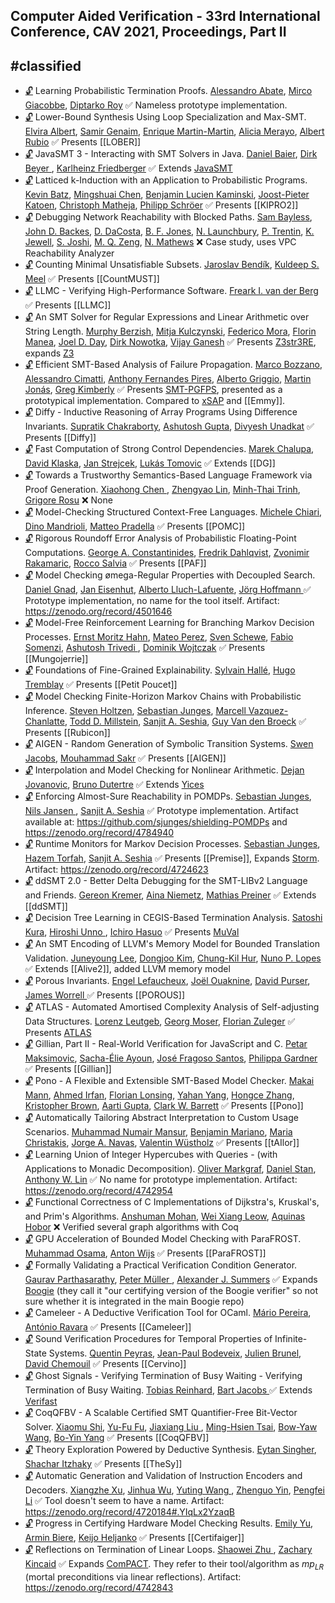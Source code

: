 ## Computer Aided Verification - 33rd International Conference, CAV 2021, Proceedings, Part II
#classified
---
-	[🔓](https://doi.org/10.1007/978-3-030-81688-9_1) Learning Probabilistic Termination Proofs.
	[Alessandro Abate](https://dblp.org/pid/19/3904.html), [Mirco Giacobbe](https://dblp.org/pid/134/7846.html), [Diptarko Roy](https://dblp.org/pid/297/4044.html)
	✅ Nameless prototype implementation.
-	[🔓](https://doi.org/10.1007/978-3-030-81688-9_40) Lower-Bound Synthesis Using Loop Specialization and Max-SMT.
	[Elvira Albert](https://dblp.org/pid/a/ElviraAlbert.html), [Samir Genaim](https://dblp.org/pid/24/2865.html), [Enrique Martin-Martin](https://dblp.org/pid/15/7982.html), [Alicia Merayo](https://dblp.org/pid/288/2702.html), [Albert Rubio](https://dblp.org/pid/29/6684.html)
	✅ Presents [[LOBER]]
-	[🔓](https://doi.org/10.1007/978-3-030-81688-9_9) JavaSMT 3 - Interacting with SMT Solvers in Java.
	[Daniel Baier](https://dblp.org/pid/58/146.html), [Dirk Beyer ](https://dblp.org/pid/b/DirkBeyer1.html), [Karlheinz Friedberger](https://dblp.org/pid/130/3897.html)
	✅ Extends [JavaSMT](JavaSMT.md)
-	[🔓](https://doi.org/10.1007/978-3-030-81688-9_25) Latticed k-Induction with an Application to Probabilistic Programs.
	[Kevin Batz](https://dblp.org/pid/215/5068.html), [Mingshuai Chen](https://dblp.org/pid/169/1207.html), [Benjamin Lucien Kaminski](https://dblp.org/pid/39/9937.html), [Joost-Pieter Katoen](https://dblp.org/pid/k/JoostPieterKatoen.html), [Christoph Matheja](https://dblp.org/pid/172/5070.html), [Philipp Schröer](https://dblp.org/pid/264/0074.html)
	✅ Presents [[KIPRO2]]
-	[🔓](https://doi.org/10.1007/978-3-030-81688-9_39) Debugging Network Reachability with Blocked Paths.
	[Sam Bayless](https://dblp.org/pid/115/4378.html), [John D. Backes](https://dblp.org/pid/97/8857.html), [D. DaCosta](https://dblp.org/pid/297/2986.html), [B. F. Jones](https://dblp.org/pid/229/2607.html), [N. Launchbury](https://dblp.org/pid/297/3351.html), [P. Trentin](https://dblp.org/pid/297/4057.html), [K. Jewell](https://dblp.org/pid/297/3343.html), [S. Joshi](https://dblp.org/pid/12/2107.html), [M. Q. Zeng](https://dblp.org/pid/297/3137.html), [N. Mathews](https://dblp.org/pid/297/3743.html)
	❌ Case study, uses VPC Reachability Analyzer
-	[🔓](https://doi.org/10.1007/978-3-030-81688-9_15) Counting Minimal Unsatisfiable Subsets.
	[Jaroslav Bendík](https://dblp.org/pid/181/7743.html), [Kuldeep S. Meel](https://dblp.org/pid/129/1623.html)
	✅ Presents [[CountMUST]]
-	[🔓](https://doi.org/10.1007/978-3-030-81688-9_32) LLMC - Verifying High-Performance Software.
	[Freark I. van der Berg](https://dblp.org/pid/252/8684.html)
	✅ Presents [[LLMC]]
-	[🔓](https://doi.org/10.1007/978-3-030-81688-9_14) An SMT Solver for Regular Expressions and Linear Arithmetic over String Length.
	[Murphy Berzish](https://dblp.org/pid/180/5429.html), [Mitja Kulczynski](https://dblp.org/pid/241/9575.html), [Federico Mora](https://dblp.org/pid/82/5093.html), [Florin Manea](https://dblp.org/pid/67/4899.html), [Joel D. Day](https://dblp.org/pid/130/7599.html), [Dirk Nowotka](https://dblp.org/pid/91/2495.html), [Vijay Ganesh](https://dblp.org/pid/g/VijayGanesh.html)
	✅ Presents [Z3str3RE](../Tools/Z3str3RE.md), expands [Z3](Z3.md)
-	[🔓](https://doi.org/10.1007/978-3-030-81688-9_10) Efficient SMT-Based Analysis of Failure Propagation.
	[Marco Bozzano](https://dblp.org/pid/66/3003.html), [Alessandro Cimatti](https://dblp.org/pid/13/5961.html), [Anthony Fernandes Pires](https://dblp.org/pid/85/10271.html), [Alberto Griggio](https://dblp.org/pid/19/3686.html), [Martin Jonás](https://dblp.org/pid/178/4046.html), [Greg Kimberly](https://dblp.org/pid/96/3814.html)
	✅ Presents [SMT-PGFPS](../Tools/SMT-PGFPS.md), presented as a prototypical implementation. Compared to [xSAP](../Tools/xSAP.md) and [[Emmy]].
-	[🔓](https://doi.org/10.1007/978-3-030-81688-9_42) Diffy - Inductive Reasoning of Array Programs Using Difference Invariants.
	[Supratik Chakraborty](https://dblp.org/pid/34/4525.html), [Ashutosh Gupta](https://dblp.org/pid/65/3925.html), [Divyesh Unadkat](https://dblp.org/pid/133/4630.html)
	✅ Presents [[Diffy]]
-	[🔓](https://doi.org/10.1007/978-3-030-81688-9_41) Fast Computation of Strong Control Dependencies.
	[Marek Chalupa](https://dblp.org/pid/178/3862.html), [David Klaska](https://dblp.org/pid/142/2804.html), [Jan Strejcek](https://dblp.org/pid/37/1716.html), [Lukás Tomovic](https://dblp.org/pid/263/1099.html)
	✅ Extends [[DG]]
-	[🔓](https://doi.org/10.1007/978-3-030-81688-9_23) Towards a Trustworthy Semantics-Based Language Framework via Proof Generation.
	[Xiaohong Chen ](https://dblp.org/pid/02/1438-2.html), [Zhengyao Lin](https://dblp.org/pid/290/4042.html), [Minh-Thai Trinh](https://dblp.org/pid/78/9861.html), [Grigore Rosu](https://dblp.org/pid/r/GrigoreRosu.html)
	❌ None
-	[🔓](https://doi.org/10.1007/978-3-030-81688-9_18) Model-Checking Structured Context-Free Languages.
	[Michele Chiari](https://dblp.org/pid/188/5725.html), [Dino Mandrioli](https://dblp.org/pid/m/DinoMandrioli.html), [Matteo Pradella](https://dblp.org/pid/33/713.html)
	✅ Presents [[POMC]]
-	[🔓](https://doi.org/10.1007/978-3-030-81688-9_29) Rigorous Roundoff Error Analysis of Probabilistic Floating-Point Computations.
	[George A. Constantinides](https://dblp.org/pid/38/1966.html), [Fredrik Dahlqvist](https://dblp.org/pid/08/10019.html), [Zvonimir Rakamaric](https://dblp.org/pid/31/4458.html), [Rocco Salvia](https://dblp.org/pid/226/0551.html)
	✅ Presents [[PAF]]
-	[🔓](https://doi.org/10.1007/978-3-030-81688-9_19) Model Checking ømega-Regular Properties with Decoupled Search.
	[Daniel Gnad](https://dblp.org/pid/162/9918.html), [Jan Eisenhut](https://dblp.org/pid/297/4083.html), [Alberto Lluch-Lafuente](https://dblp.org/pid/l/AlbertoLluchLafuente.html), [Jörg Hoffmann ](https://dblp.org/pid/26/836.html)
	✅ Prototype implementation, no name for the tool itself. Artifact: https://zenodo.org/record/4501646
-	[🔓](https://doi.org/10.1007/978-3-030-81688-9_30) Model-Free Reinforcement Learning for Branching Markov Decision Processes.
	[Ernst Moritz Hahn](https://dblp.org/pid/78/6159.html), [Mateo Perez](https://dblp.org/pid/228/6991.html), [Sven Schewe](https://dblp.org/pid/38/5198.html), [Fabio Somenzi](https://dblp.org/pid/62/5300.html), [Ashutosh Trivedi ](https://dblp.org/pid/06/5756.html), [Dominik Wojtczak](https://dblp.org/pid/76/3220.html)
	✅ Presents [[Mungojerrie]]
-	[🔓](https://doi.org/10.1007/978-3-030-81688-9_24) Foundations of Fine-Grained Explainability.
	[Sylvain Hallé](https://dblp.org/pid/81/715.html), [Hugo Tremblay](https://dblp.org/pid/141/0078.html)
	✅ Presents [[Petit Poucet]]
-	[🔓](https://doi.org/10.1007/978-3-030-81688-9_27) Model Checking Finite-Horizon Markov Chains with Probabilistic Inference.
	[Steven Holtzen](https://dblp.org/pid/190/8502.html), [Sebastian Junges](https://dblp.org/pid/115/4386.html), [Marcell Vazquez-Chanlatte](https://dblp.org/pid/192/1518.html), [Todd D. Millstein](https://dblp.org/pid/93/4679.html), [Sanjit A. Seshia](https://dblp.org/pid/s/SanjitASeshia.html), [Guy Van den Broeck](https://dblp.org/pid/96/7521.html)
	✅ Presents [[Rubicon]]
-	[🔓](https://doi.org/10.1007/978-3-030-81688-9_20) AIGEN - Random Generation of Symbolic Transition Systems.
	[Swen Jacobs](https://dblp.org/pid/73/6880.html), [Mouhammad Sakr](https://dblp.org/pid/203/8091.html)
	✅ Presents [[AIGEN]]
-	[🔓](https://doi.org/10.1007/978-3-030-81688-9_13) Interpolation and Model Checking for Nonlinear Arithmetic.
	[Dejan Jovanovic](https://dblp.org/pid/56/2451.html), [Bruno Dutertre](https://dblp.org/pid/d/BDutertre.html)
	✅ Extends [Yices](../Tools/Solvers/SMT/Yices.md)
-	[🔓](https://doi.org/10.1007/978-3-030-81688-9_28) Enforcing Almost-Sure Reachability in POMDPs.
	[Sebastian Junges](https://dblp.org/pid/115/4386.html), [Nils Jansen ](https://dblp.org/pid/32/8421-1.html), [Sanjit A. Seshia](https://dblp.org/pid/s/SanjitASeshia.html)
	✅ Prototype implementation. Artifact available at: https://github.com/sjunges/shielding-POMDPs and https://zenodo.org/record/4784940
-	[🔓](https://doi.org/10.1007/978-3-030-81688-9_26) Runtime Monitors for Markov Decision Processes.
	[Sebastian Junges](https://dblp.org/pid/115/4386.html), [Hazem Torfah](https://dblp.org/pid/140/9733.html), [Sanjit A. Seshia](https://dblp.org/pid/s/SanjitASeshia.html)
	✅ Presents [[Premise]], Expands [Storm](Storm.md). Artifact: https://zenodo.org/record/4724623
-	[🔓](https://doi.org/10.1007/978-3-030-81688-9_11) ddSMT 2.0 - Better Delta Debugging for the SMT-LIBv2 Language and Friends.
	[Gereon Kremer](https://dblp.org/pid/168/1169.html), [Aina Niemetz](https://dblp.org/pid/115/4373.html), [Mathias Preiner](https://dblp.org/pid/115/4371.html)
	✅ Extends [[ddSMT]]
-	[🔓](https://doi.org/10.1007/978-3-030-81688-9_4) Decision Tree Learning in CEGIS-Based Termination Analysis.
	[Satoshi Kura](https://dblp.org/pid/230/4314.html), [Hiroshi Unno ](https://dblp.org/pid/24/6058.html), [Ichiro Hasuo](https://dblp.org/pid/26/4542.html)
	✅ Presents [MuVal](MuVal.md)
-	[🔓](https://doi.org/10.1007/978-3-030-81688-9_35) An SMT Encoding of LLVM's Memory Model for Bounded Translation Validation.
	[Juneyoung Lee](https://dblp.org/pid/181/5852.html), [Dongjoo Kim](https://dblp.org/pid/153/5927.html), [Chung-Kil Hur](https://dblp.org/pid/75/3287.html), [Nuno P. Lopes](https://dblp.org/pid/77/2149.html)
	✅ Extends [[Alive2]], added LLVM memory model
-	[🔓](https://doi.org/10.1007/978-3-030-81688-9_8) Porous Invariants.
	[Engel Lefaucheux](https://dblp.org/pid/155/5136.html), [Joël Ouaknine](https://dblp.org/pid/55/4663.html), [David Purser](https://dblp.org/pid/222/8351.html), [James Worrell ](https://dblp.org/pid/90/2367.html)
	✅ Presents [[POROUS]]
-	[🔓](https://doi.org/10.1007/978-3-030-81688-9_5) ATLAS - Automated Amortised Complexity Analysis of Self-adjusting Data Structures.
	[Lorenz Leutgeb](https://dblp.org/pid/227/5429.html), [Georg Moser](https://dblp.org/pid/32/2607.html), [Florian Zuleger](https://dblp.org/pid/69/2671.html)
	✅ Presents [ATLAS](ATLAS(2).md)
-	[🔓](https://doi.org/10.1007/978-3-030-81688-9_38) Gillian, Part II - Real-World Verification for JavaScript and C.
	[Petar Maksimovic](https://dblp.org/pid/39/5949.html), [Sacha-Élie Ayoun](https://dblp.org/pid/256/5074.html), [José Fragoso Santos](https://dblp.org/pid/121/5552.html), [Philippa Gardner](https://dblp.org/pid/g/PhilippaGardner.html)
	✅ Presents [[Gillian]]
-	[🔓](https://doi.org/10.1007/978-3-030-81688-9_22) Pono - A Flexible and Extensible SMT-Based Model Checker.
	[Makai Mann](https://dblp.org/pid/233/0746.html), [Ahmed Irfan](https://dblp.org/pid/149/3835.html), [Florian Lonsing](https://dblp.org/pid/85/828.html), [Yahan Yang](https://dblp.org/pid/131/7592.html), [Hongce Zhang](https://dblp.org/pid/187/8283.html), [Kristopher Brown](https://dblp.org/pid/238/0402.html), [Aarti Gupta](https://dblp.org/pid/18/2229.html), [Clark W. Barrett](https://dblp.org/pid/b/ClarkWBarrett.html)
	✅ Presents [[Pono]]
-	[🔓](https://doi.org/10.1007/978-3-030-81688-9_36) Automatically Tailoring Abstract Interpretation to Custom Usage Scenarios.
	[Muhammad Numair Mansur](https://dblp.org/pid/238/3227.html), [Benjamin Mariano](https://dblp.org/pid/251/2041.html), [Maria Christakis](https://dblp.org/pid/05/7730.html), [Jorge A. Navas](https://dblp.org/pid/77/4230a.html), [Valentin Wüstholz](https://dblp.org/pid/28/9798.html)
	✅ Presents [[tAIlor]]
-	[🔓](https://doi.org/10.1007/978-3-030-81688-9_12) Learning Union of Integer Hypercubes with Queries - (with Applications to Monadic Decomposition).
	[Oliver Markgraf](https://dblp.org/pid/234/7983.html), [Daniel Stan](https://dblp.org/pid/155/5080.html), [Anthony W. Lin](https://dblp.org/pid/38/2655.html)
	✅ No name for prototype implementation. Artifact: https://zenodo.org/record/4742954
-	[🔓](https://doi.org/10.1007/978-3-030-81688-9_37) Functional Correctness of C Implementations of Dijkstra's, Kruskal's, and Prim's Algorithms.
	[Anshuman Mohan](https://dblp.org/pid/251/2040.html), [Wei Xiang Leow](https://dblp.org/pid/297/4105.html), [Aquinas Hobor](https://dblp.org/pid/26/3410.html)
	❌ Verified several graph algorithms with Coq
-	[🔓](https://doi.org/10.1007/978-3-030-81688-9_21) GPU Acceleration of Bounded Model Checking with ParaFROST.
	[Muhammad Osama](https://dblp.org/pid/161/8106.html), [Anton Wijs](https://dblp.org/pid/77/6678.html)
	✅ Presents [[ParaFROST]]
-	[🔓](https://doi.org/10.1007/978-3-030-81688-9_33) Formally Validating a Practical Verification Condition Generator.
	[Gaurav Parthasarathy](https://dblp.org/pid/255/7215.html), [Peter Müller ](https://dblp.org/pid/m/PMuller1.html), [Alexander J. Summers](https://dblp.org/pid/76/5160.html)
	✅ Expands [Boogie](Boogie.md) (they call it "our certifying version of the Boogie verifier" so not sure whether it is integrated in the main Boogie repo)
-	[🔓](https://doi.org/10.1007/978-3-030-81688-9_31) Cameleer - A Deductive Verification Tool for OCaml.
	[Mário Pereira](https://dblp.org/pid/148/4309.html), [António Ravara](https://dblp.org/pid/13/6347.html)
	✅ Presents [[Cameleer]]
-	[🔓](https://doi.org/10.1007/978-3-030-81688-9_16) Sound Verification Procedures for Temporal Properties of Infinite-State Systems.
	[Quentin Peyras](https://dblp.org/pid/197/3171.html), [Jean-Paul Bodeveix](https://dblp.org/pid/97/1837.html), [Julien Brunel](https://dblp.org/pid/75/6016.html), [David Chemouil](https://dblp.org/pid/65/4674.html)
	✅ Presents [[Cervino]]
-	[🔓](https://doi.org/10.1007/978-3-030-81688-9_2) Ghost Signals - Verifying Termination of Busy Waiting - Verifying Termination of Busy Waiting.
	[Tobias Reinhard](https://dblp.org/pid/72/1598.html), [Bart Jacobs ](https://dblp.org/pid/j/BartJacobs2.html)
	✅ Extends [Verifast](Verifast.md)
-	[🔓](https://doi.org/10.1007/978-3-030-81688-9_7) CoqQFBV - A Scalable Certified SMT Quantifier-Free Bit-Vector Solver.
	[Xiaomu Shi](https://dblp.org/pid/14/10262.html), [Yu-Fu Fu](https://dblp.org/pid/252/4027.html), [Jiaxiang Liu ](https://dblp.org/pid/121/1088-1.html), [Ming-Hsien Tsai](https://dblp.org/pid/30/3940.html), [Bow-Yaw Wang](https://dblp.org/pid/36/6517.html), [Bo-Yin Yang](https://dblp.org/pid/37/4997.html)
	✅ Presents [[CoqQFBV]]
-	[🔓](https://doi.org/10.1007/978-3-030-81688-9_6) Theory Exploration Powered by Deductive Synthesis.
	[Eytan Singher](https://dblp.org/pid/274/2088.html), [Shachar Itzhaky](https://dblp.org/pid/62/8636.html)
	✅ Presents [[TheSy]]
-	[🔓](https://doi.org/10.1007/978-3-030-81688-9_34) Automatic Generation and Validation of Instruction Encoders and Decoders.
	[Xiangzhe Xu](https://dblp.org/pid/276/3462.html), [Jinhua Wu](https://dblp.org/pid/52/4709.html), [Yuting Wang ](https://dblp.org/pid/09/8269-1.html), [Zhenguo Yin](https://dblp.org/pid/297/3873.html), [Pengfei Li](https://dblp.org/pid/10/1749.html)
	✅ Tool doesn't seem to have a name. Artifact: https://zenodo.org/record/4720184#.YIqLx2YzaqB
-	[🔓](https://doi.org/10.1007/978-3-030-81688-9_17) Progress in Certifying Hardware Model Checking Results.
	[Emily Yu](https://dblp.org/pid/15/7179.html), [Armin Biere](https://dblp.org/pid/b/ArminBiere.html), [Keijo Heljanko](https://dblp.org/pid/h/KeijoHeljanko.html)
	✅ Presents [[Certifaiger]]
-	[🔓](https://doi.org/10.1007/978-3-030-81688-9_3) Reflections on Termination of Linear Loops.
	[Shaowei Zhu ](https://dblp.org/pid/159/8704-1.html), [Zachary Kincaid](https://dblp.org/pid/61/6578.html)
	✅ Expands [ComPACT](../Tools/ComPACT.md). They refer to their tool/algorithm as $mp_{LR}$ (mortal preconditions via linear reflections). Artifact: https://zenodo.org/record/4742843
